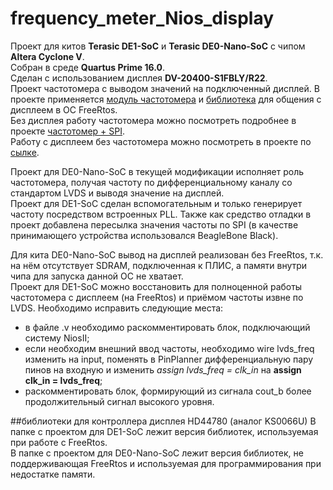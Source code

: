 # frequency_meter_Nios_display
Проект для китов **Terasic DE1-SoC** и **Terasic DE0-Nano-SoC** с чипом **Altera Cyclone V**.  
Собран в среде **Quartus Prime 16.0**.  
Сделан с использованием дисплея **DV-20400-S1FBLY/R22**.  
Проект частотомера с выводом значений на подключенный дисплей.
В проекте применяется [модуль частотомера](https://github.com/FlexlabCompany/frequency_meter_Nios_display/tree/master/freq_m_module) и [библиотека](https://github.com/FlexlabCompany/frequency_meter_Nios_display/tree/master/hd44780) для общения с дисплеем в ОС FreeRtos.  
Без дисплея работу частотомера можно посмотреть подробнее в проекте [частотомер + SPI](https://github.com/PetrDYu/frequency_meter).  
Работу с дисплеем без частотомера можно посмотреть в проекте по [сылке](https://github.com/PetrDYu/freertos_niosII/tree/master/freertos_niosII_display).

Проект для DE0-Nano-SoC в текущей модификации исполняет роль частотомера, получая частоту по дифференциальному каналу со стандартом LVDS и выводя значение на дисплей.  
Проект для DE1-SoC сделан вспомогательным и только генерирует частоту посредством встроенных PLL. 
Также как средство отладки в проект добавлена пересылка значения частоты по SPI (в качестве принимающего устройства использовался BeagleBone Black).  

Для кита DE0-Nano-SoC вывод на дисплей реализован без FreeRtos, т.к. на нём отсутствует SDRAM, подключенная к ПЛИС, а памяти внутри чипа для запуска данной ОС не хватает.  
Проект для DE1-SoC можно восстановить для полноценной работы частотомера с дисплеем (на FreeRtos) и приёмом частоты извне по LVDS. Необходимо исправить следующие места:
- в файле .v необходимо раскомментировать блок, подключающий систему NiosII;
- если необходим внешний ввод частоты, необходимо wire lvds_freq изменить на input, поменять в PinPlanner дифференциальную пару пинов на входную и изменить *assign lvds_freq = clk_in* на **assign clk_in = lvds_freq**;
- раскомментировать блок, формирующий из сигнала cout_b более продолжительный сигнал высокого уровня.


##библиотеки для контроллера дисплея HD44780 (аналог KS0066U)
В папке с проектом для DE1-SoC лежит версия библиотек, используемая при работе с FreeRtos.  
В папке с проектом для DE0-Nano-SoC лежит версия библиотек, не поддерживающая FreeRtos и используемая для программирования при недостатке памяти.
